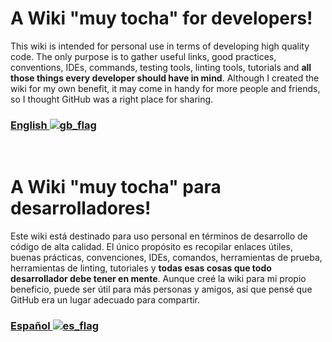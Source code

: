 # A Wiki "muy tocha" for developers!

This wiki is intended for personal use in terms of developing high quality code. The only purpose is to gather useful links, good practices, conventions, IDEs, commands, testing tools, linting tools, tutorials and **all those things every developer should have in mind**. Although I created the wiki for my own benefit, it may come in handy for more people and friends, so I thought GitHub was a right place for sharing.

### [English ![gb_flag](https://github.com/RDCH106/flags/blob/master/flags/flags/flat/32/United-Kingdom.png)](en/INDEX.md)

<br>

# A Wiki "muy tocha" para desarrolladores!

Este wiki está destinado para uso personal en términos de desarrollo de código de alta calidad. El único propósito es recopilar enlaces útiles, buenas prácticas, convenciones, IDEs, comandos, herramientas de prueba, herramientas de linting, tutoriales y **todas esas cosas que todo desarrollador debe tener en mente**. Aunque creé la wiki para mi propio beneficio, puede ser útil para más personas y amigos, así que pensé que GitHub era un lugar adecuado para compartir.

### [Español ![es_flag](https://github.com/RDCH106/flags/blob/master/flags/flags/flat/32/Spain.png)](es/INDEX.md)
